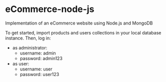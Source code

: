 # eCommerce-node-js
Implementation of an eCommerce website using Node.js and MongoDB

To get started, import products and users collections in your local database instance. Then, log in:
 - as administrator:
    - username: admin
    - password: admin123
 - as user:
    - username: user
    - password: user123
